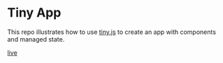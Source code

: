 # Tiny App

This repo illustrates how to use [tiny.js](https://github.com/victorqribeiro/tinyjs) to create an app with components and managed state.

[live](https://victorqribeiro.github.io/TinyApp/)
